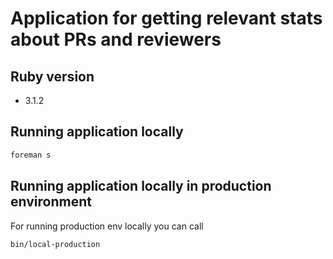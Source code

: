 # Application for getting relevant stats about PRs and reviewers

## Ruby version

- 3.1.2

## Running application locally

```bash
foreman s
```

## Running application locally in production environment

For running production env locally you can call

```bash
bin/local-production
```
